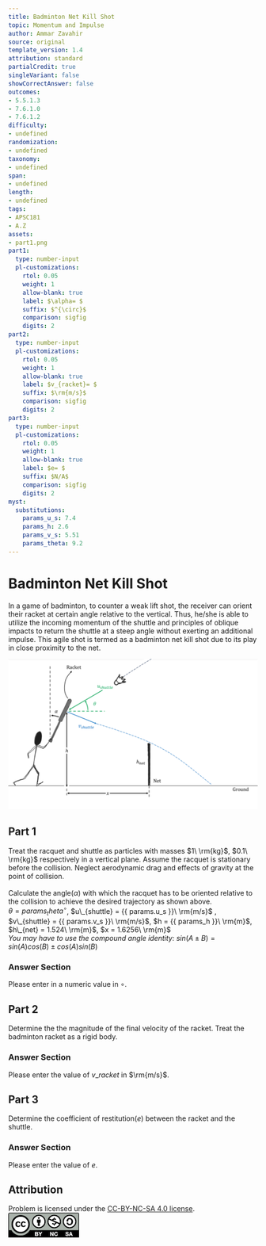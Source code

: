 ```yaml
---
title: Badminton Net Kill Shot
topic: Momentum and Impulse
author: Ammar Zavahir
source: original
template_version: 1.4
attribution: standard
partialCredit: true
singleVariant: false
showCorrectAnswer: false
outcomes:
- 5.5.1.3
- 7.6.1.0
- 7.6.1.2
difficulty:
- undefined
randomization:
- undefined
taxonomy:
- undefined
span:
- undefined
length:
- undefined
tags:
- APSC181
- A.Z
assets:
- part1.png
part1:
  type: number-input
  pl-customizations:
    rtol: 0.05
    weight: 1
    allow-blank: true
    label: $\alpha= $
    suffix: $^{\circ}$
    comparison: sigfig
    digits: 2
part2:
  type: number-input
  pl-customizations:
    rtol: 0.05
    weight: 1
    allow-blank: true
    label: $v_{racket}= $
    suffix: $\rm{m/s}$
    comparison: sigfig
    digits: 2
part3:
  type: number-input
  pl-customizations:
    rtol: 0.05
    weight: 1
    allow-blank: true
    label: $e= $
    suffix: $N/A$
    comparison: sigfig
    digits: 2
myst:
  substitutions:
    params_u_s: 7.4
    params_h: 2.6
    params_v_s: 5.51
    params_theta: 9.2
---
```

# Badminton Net Kill Shot
In a game of badminton, to counter a weak lift shot, the receiver can orient their racket at certain angle relative to the vertical. Thus, he/she is able to utilize the incoming momentum of the shuttle and principles of oblique impacts to return the shuttle at a steep angle without exerting an additional impulse. This agile shot is termed as a badminton net kill shot due to its play in close proximity to the net.

<img src="part1.png" width=800>

## Part 1

Treat the racquet and shuttle as particles with masses $1\ \rm{kg}$, $0.1\ \rm{kg}$ respectively in a vertical plane. Assume the racquet is stationary before the collision. Neglect aerodynamic drag and effects of gravity at the point of collision.<br>
<br>
Calculate the angle($\alpha$) with which the racquet has to be oriented relative to the collision to achieve the desired trajectory as shown above.
<br>
$\theta = {{ params_theta }}^{\circ}$, $u\_{shuttle} = {{ params.u_s }}\ \rm{m/s}$ , $v\_{shuttle} = {{ params.v_s }}\ \rm{m/s}$, $h = {{ params_h }}\ \rm{m}$, $h\_{net} = 1.524\ \rm{m}$, $x = 1.6256\ \rm{m}$
<br>
<i>You may have to use the compound angle identity:</i> $sin(A \pm B) = sin(A)cos(B) \pm cos(A)sin(B)$

### Answer Section

Please enter in a numeric value in $\circ$.

## Part 2

Determine the the magnitude of the final velocity of the racket. Treat the badminton racket as a rigid body.

### Answer Section

Please enter the value of $v\_{racket}$ in $\rm{m/s}$.

## Part 3

Determine the coefficient of restitution($e$) between the racket and the shuttle.

### Answer Section

Please enter the value of $e$.

## Attribution

Problem is licensed under the [CC-BY-NC-SA 4.0 license](https://creativecommons.org/licenses/by-nc-sa/4.0/).<br> ![The Creative Commons 4.0 license requiring attribution-BY, non-commercial-NC, and share-alike-SA license.](https://raw.githubusercontent.com/firasm/bits/master/by-nc-sa.png)